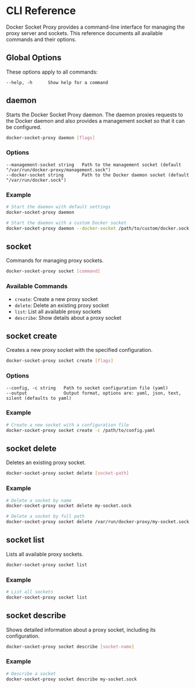 # CLI Reference

Docker Socket Proxy provides a command-line interface for managing the proxy server and sockets. This reference documents all available commands and their options.

## Global Options

These options apply to all commands:

```
--help, -h      Show help for a command
```

## daemon

Starts the Docker Socket Proxy daemon. The daemon proxies requests to the Docker daemon and also provides a management socket so that it can be configured.

```bash
docker-socket-proxy daemon [flags]
```

### Options

```
--management-socket string   Path to the management socket (default "/var/run/docker-proxy/management.sock")
--docker-socket string       Path to the Docker daemon socket (default "/var/run/docker.sock")
```

### Example

```bash
# Start the daemon with default settings
docker-socket-proxy daemon

# Start the daemon with a custom Docker socket
docker-socket-proxy daemon --docker-socket /path/to/custom/docker.sock
```

## socket

Commands for managing proxy sockets.

```bash
docker-socket-proxy socket [command]
```

### Available Commands

- `create`: Create a new proxy socket
- `delete`: Delete an existing proxy socket
- `list`: List all available proxy sockets
- `describe`: Show details about a proxy socket

## socket create

Creates a new proxy socket with the specified configuration.

```bash
docker-socket-proxy socket create [flags]
```

### Options

```
--config, -c string   Path to socket configuration file (yaml)
--output              Output format, options are: yaml, json, text, silent (defaults to yaml)
```

### Example

```bash
# Create a new socket with a configuration file
docker-socket-proxy socket create -c /path/to/config.yaml
```

## socket delete

Deletes an existing proxy socket.

```bash
docker-socket-proxy socket delete [socket-path]
```

### Example

```bash
# Delete a socket by name
docker-socket-proxy socket delete my-socket.sock

# Delete a socket by full path
docker-socket-proxy socket delete /var/run/docker-proxy/my-socket.sock
```

## socket list

Lists all available proxy sockets.

```bash
docker-socket-proxy socket list
```

### Example

```bash
# List all sockets
docker-socket-proxy socket list
```

## socket describe

Shows detailed information about a proxy socket, including its configuration.

```bash
docker-socket-proxy socket describe [socket-name]
```

### Example

```bash
# Describe a socket
docker-socket-proxy socket describe my-socket.sock
```
